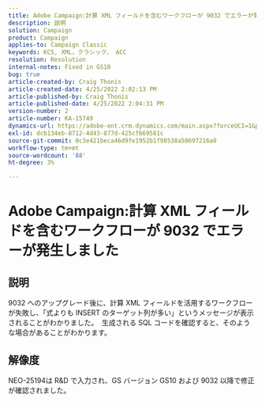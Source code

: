```yaml
---
title: Adobe Campaign:計算 XML フィールドを含むワークフローが 9032 でエラーが発生しました
description: 説明
solution: Campaign
product: Campaign
applies-to: Campaign Classic
keywords: KCS, XML，クラシック， ACC
resolution: Resolution
internal-notes: Fixed in GS10
bug: true
article-created-by: Craig Thonis
article-created-date: 4/25/2022 2:02:13 PM
article-published-by: Craig Thonis
article-published-date: 4/25/2022 2:04:31 PM
version-number: 2
article-number: KA-15749
dynamics-url: https://adobe-ent.crm.dynamics.com/main.aspx?forceUCI=1&pagetype=entityrecord&etn=knowledgearticle&id=f47c8248-a0c4-ec11-a7b6-0022480a1ec2
exl-id: dcb134eb-8712-4d43-877d-425cf669581c
source-git-commit: 0c3e421beca46d9fe1952b1f98538a50697216a0
workflow-type: tm+mt
source-wordcount: '88'
ht-degree: 3%

---
```


# Adobe Campaign:計算 XML フィールドを含むワークフローが 9032 でエラーが発生しました

## 説明


9032 へのアップグレード後に、計算 XML フィールドを活用するワークフローが失敗し、「式よりも INSERT のターゲット列が多い」というメッセージが表示されることがわかりました。  生成される SQL コードを確認すると、そのような場合があることがわかります。


## 解像度


NEO-25194は R&amp;D で入力され、GS バージョン GS10 および 9032 以降で修正が確認されました。
